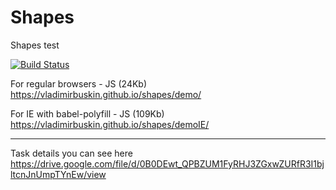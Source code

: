 # Shapes
Shapes test

[![Build Status](https://travis-ci.org/vladimirbuskin/shapes.svg?branch=master)](https://travis-ci.org/vladimirbuskin/shapes)

For regular browsers - JS (24Kb)
<a href="https://vladimirbuskin.github.io/shapes/demo/">https://vladimirbuskin.github.io/shapes/demo/</a>


For IE with babel-polyfill - JS (109Kb)
<a href="https://vladimirbuskin.github.io/shapes/demoIE/">https://vladimirbuskin.github.io/shapes/demoIE/</a>

-------------------------------------------------
Task details you can see here
https://drive.google.com/file/d/0B0DEwt_QPBZUM1FyRHJ3ZGxwZURfR3I1bjltcnJnUmpTYnEw/view
